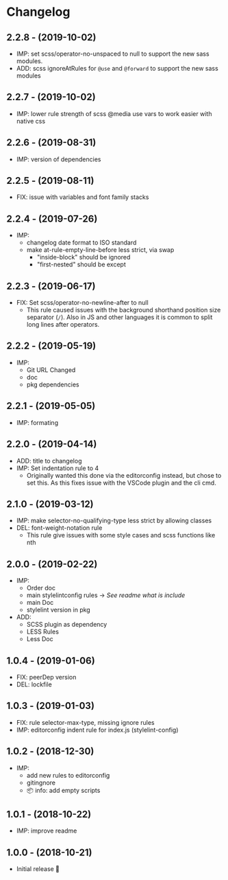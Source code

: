 # Changelog

## 2.2.8 - (2019-10-02)
* IMP: set scss/operator-no-unspaced to null to support the new sass modules.
* ADD: scss ignoreAtRules for `@use` and `@forward` to support the new sass modules

## 2.2.7 - (2019-10-02)
* IMP: lower rule strength of scss @media use vars
  to work easier with native css

## 2.2.6 - (2019-08-31)
* IMP: version of dependencies

## 2.2.5 - (2019-08-11)
* FIX: issue with variables and font family stacks

## 2.2.4 - (2019-07-26)
* IMP:
  * changelog date format to ISO standard
  * make at-rule-empty-line-before less strict, via swap
    * "inside-block" should be ignored
    * "first-nested" should be except

## 2.2.3 - (2019-06-17)
* FIX: Set scss/operator-no-newline-after to null
  * This rule caused issues with the background shorthand
    position size separator (`/`).
    Also in JS and other languages it is common to split long lines after operators.

## 2.2.2 - (2019-05-19)
* IMP:
  * Git URL Changed
  * doc
  * pkg dependencies

## 2.2.1 - (2019-05-05)
* IMP: formating

## 2.2.0 - (2019-04-14)
* ADD: title to changelog
* IMP: Set indentation rule to 4
  * Originally wanted this done via the editorconfig instead, but chose to set this.
  As this fixes issue with the VSCode plugin and the cli cmd.

## 2.1.0 - (2019-03-12)
* IMP: make selector-no-qualifying-type less strict by allowing classes
* DEL: font-weight-notation rule
  * This rule give issues with some style cases and scss functions like nth

## 2.0.0 - (2019-02-22)
* IMP:
  * Order doc
  * main stylelintconfig rules → _See readme what is include_
  * main Doc
  * stylelint version in pkg
* ADD:
  * SCSS plugin as dependency
  * LESS Rules
  * Less Doc

## 1.0.4 - (2019-01-06)
* FIX: peerDep version
* DEL: lockfile

## 1.0.3 - (2019-01-03)
* FIX: rule selector-max-type, missing ignore rules
* IMP: editorconfig indent rule for index.js (stylelint-config)

## 1.0.2 - (2018-12-30)
* IMP:
  * add new rules to editorconfig
  * gitingnore
  * 📦 info: add empty scripts

## 1.0.1 - (2018-10-22)
* IMP: improve readme

## 1.0.0 - (2018-10-21)
* Initial release 🎉

